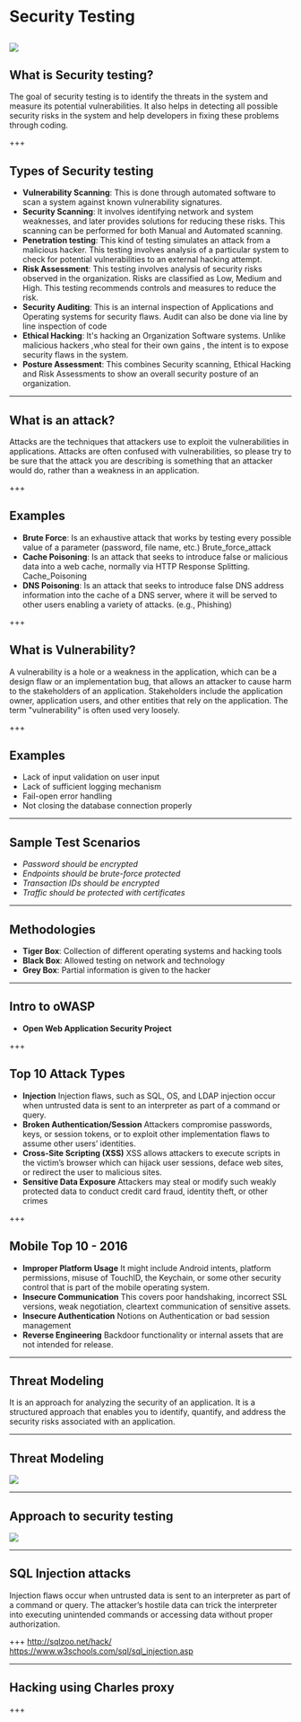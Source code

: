 # Security Testing

![](https://cdn.elegantthemes.com/blog/wp-content/uploads/2015/09/Best-WordPress-Security-Plugins-shutterstock_252971932.png)
---

## What is Security testing?

The goal of security testing is to identify the threats in the system and measure its potential vulnerabilities. It also helps in detecting all possible security risks in the system and help developers in fixing these problems through coding.

+++

## Types of Security testing

- **Vulnerability Scanning**: This is done through automated software to scan a system against known vulnerability signatures.
- **Security Scanning**: It involves identifying network and system weaknesses, and later provides solutions for reducing these risks. This scanning can be performed for both Manual and Automated scanning.
- **Penetration testing**: This kind of testing simulates an attack from a malicious hacker. This testing involves analysis of a particular system to check for potential vulnerabilities to an external hacking attempt.
- **Risk Assessment**: This testing involves analysis of security risks observed in the organization. Risks are classified as Low, Medium and High. This testing recommends controls and measures to reduce the risk.
- **Security Auditing**: This is an internal inspection of Applications and Operating systems for security flaws. Audit can also be done via line by line inspection of code
- **Ethical Hacking**: It's hacking an Organization Software systems. Unlike malicious hackers ,who steal for their own gains , the intent is to expose security flaws in  the system.
- **Posture Assessment**: This combines Security scanning, Ethical Hacking and Risk Assessments to show an overall security posture of an organization.


---
## What is an attack?

Attacks are the techniques that attackers use to exploit the vulnerabilities in applications. Attacks are often confused with vulnerabilities, so please try to be sure that the attack you are describing is something that an attacker would do, rather than a weakness in an application.

+++

## Examples

- **Brute Force**: Is an exhaustive attack that works by testing every possible value of a parameter (password, file name, etc.) Brute_force_attack
- **Cache Poisoning**: Is an attack that seeks to introduce false or malicious data into a web cache, normally via HTTP Response Splitting. Cache_Poisoning
- **DNS Poisoning**: Is an attack that seeks to introduce false DNS address information into the cache of a DNS server, where it will be served to other users enabling a variety of attacks. (e.g., Phishing)

+++

## What is Vulnerability?

A vulnerability is a hole or a weakness in the application, which can be a design flaw or an implementation bug, that allows an attacker to cause harm to the stakeholders of an application. Stakeholders include the application owner, application users, and other entities that rely on the application. The term "vulnerability" is often used very loosely.

+++
## Examples

- Lack of input validation on user input
- Lack of sufficient logging mechanism
- Fail-open error handling
- Not closing the database connection properly

---

## Sample Test Scenarios

- *Password should be encrypted*
- *Endpoints should be brute-force protected*
- *Transaction IDs should be encrypted*
- *Traffic should be protected with certificates*

---

## Methodologies

- **Tiger Box**: Collection of different operating systems and hacking tools
- **Black Box**: Allowed testing on network and technology
- **Grey Box**: Partial information is given to the hacker

---

## Intro to oWASP

- **Open Web Application Security Project**


+++

## Top 10 Attack Types

- **Injection** Injection flaws, such as SQL, OS, and LDAP injection occur when untrusted data is sent to an interpreter as part of a command or query.
- **Broken Authentication/Session**  Attackers compromise passwords, keys, or session tokens, or to exploit other implementation flaws to assume other users’ identities.
- **Cross-Site Scripting (XSS)** XSS allows attackers to execute scripts in the victim’s browser which can hijack user sessions, deface web sites, or redirect the user to malicious sites.
- **Sensitive Data Exposure** Attackers may steal or modify such weakly protected data to conduct credit card fraud, identity theft, or other crimes

+++

## Mobile Top 10 - 2016

- **Improper Platform Usage** It might include Android intents, platform permissions, misuse of TouchID, the Keychain, or some other security control that is part of the mobile operating system.
- **Insecure Communication** This covers poor handshaking, incorrect SSL versions, weak negotiation, cleartext communication of sensitive assets.
- **Insecure Authentication** Notions on Authentication or bad session management
- **Reverse Engineering** Backdoor functionality or internal assets that are not intended for release.

---
## Threat Modeling

It is an approach for analyzing the security of an application. It is a structured approach that enables you to identify, quantify, and address the security risks associated with an application.

---
## Threat Modeling

![](https://pbs.twimg.com/media/CGjyvaIUIAAZIJZ.png:large)

---
## Approach to security testing

![](http://www.amanhardikar.com/mindmaps/SecurityTests.png)

---
## SQL Injection attacks

Injection flaws occur when untrusted data is sent to an interpreter as part of a command or query. The attacker’s hostile data can trick the interpreter into executing unintended commands or accessing data without proper authorization.

+++
http://sqlzoo.net/hack/
https://www.w3schools.com/sql/sql_injection.asp

---
## Hacking using Charles proxy 


+++
